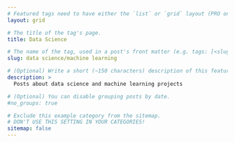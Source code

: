 ```yaml
---
# Featured tags need to have either the `list` or `grid` layout (PRO only).
layout: grid

# The title of the tag's page.
title: Data Science

# The name of the tag, used in a post's front matter (e.g. tags: [<slug>]).
slug: data science/machine learning

# (Optional) Write a short (~150 characters) description of this featured tag.
description: >
  Posts about data science and machine learning projects

# (Optional) You can disable grouping posts by date.
#no_groups: true

# Exclude this example category from the sitemap.
# DON'T USE THIS SETTING IN YOUR CATEGORIES!
sitemap: false
---
```

